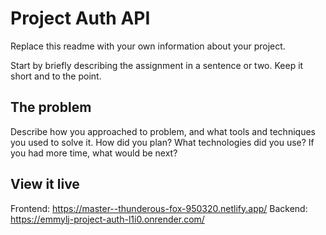 # Project Auth API

Replace this readme with your own information about your project.

Start by briefly describing the assignment in a sentence or two. Keep it short and to the point.

## The problem

Describe how you approached to problem, and what tools and techniques you used to solve it. How did you plan? What technologies did you use? If you had more time, what would be next?

## View it live

Frontend: https://master--thunderous-fox-950320.netlify.app/
Backend: https://emmylj-project-auth-l1i0.onrender.com/
